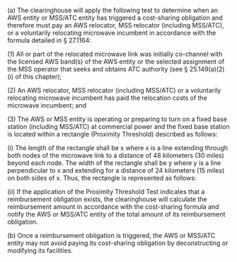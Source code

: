 (a) The clearinghouse will apply the following test to determine when an AWS entity or MSS/ATC entity has triggered a cost-sharing obligation and therefore must pay an AWS relocator, MSS relocator (including MSS/ATC), or a voluntarily relocating microwave incumbent in accordance with the formula detailed in § 27.1164:

(1) All or part of the relocated microwave link was initially co-channel with the licensed AWS band(s) of the AWS entity or the selected assignment of the MSS operator that seeks and obtains ATC authority (see § 25.149(a)(2)(i) of this chapter);

(2) An AWS relocator, MSS relocator (including MSS/ATC) or a voluntarily relocating microwave incumbent has paid the relocation costs of the microwave incumbent; and

(3) The AWS or MSS entity is operating or preparing to turn on a fixed base station (including MSS/ATC) at commercial power and the fixed base station is located within a rectangle (Proximity Threshold) described as follows:

(i) The length of the rectangle shall be x where x is a line extending through both nodes of the microwave link to a distance of 48 kilometers (30 miles) beyond each node. The width of the rectangle shall be y where y is a line perpendicular to x and extending for a distance of 24 kilometers (15 miles) on both sides of x. Thus, the rectangle is represented as follows:
                

(ii) If the application of the Proximity Threshold Test indicates that a reimbursement obligation exists, the clearinghouse will calculate the reimbursement amount in accordance with the cost-sharing formula and notify the AWS or MSS/ATC entity of the total amount of its reimbursement obligation.

(b) Once a reimbursement obligation is triggered, the AWS or MSS/ATC entity may not avoid paying its cost-sharing obligation by deconstructing or modifying its facilities.

